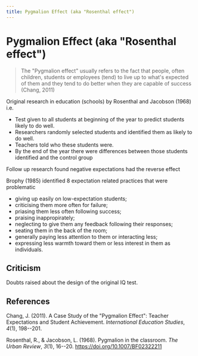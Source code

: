 ```yaml
---
title: Pygmalion Effect (aka "Rosenthal effect")
---
```

# Pygmalion Effect (aka "Rosenthal effect")



> The "Pygmalion effect" usually refers to the fact that people, often children, students or employees (tend) to live up to what's expected of them and they tend to do better when they are capable of success (Chang, 2011)

Original research in education (schools) by Rosenthal and Jacobson (1968) i.e.

- Test given to all students at beginning of the year to predict students likely to do well.
- Researchers randomly selected students and identified them as likely to do well.
- Teachers told who these students were.
- By the end of the year there were differences between those students identified and the control group

Follow up research found negative expectations had the reverse effect

Brophy (1985) identified 8 expectation related practices that were problematic 

- giving up easily on low-expectation students;
- criticising them more often for failure;
- priasing them less often following success;
- praising inappropirately;
- neglecting to give them any feedback following their responses;
- seating them in the back of the room;
- generally paying less attention to them or interacting less;
- expressing less warmth toward them or less interest in them as individuals.

## Criticism

Doubts raised about the design of the original IQ test.

## References

Chang, J. (2011). A Case Study of the "Pygmalion Effect": Teacher Expectations and Student Achievement. *International Education Studies*, *4*(1), 198--201.

Rosenthal, R., & Jacobson, L. (1968). Pygmalion in the classroom. *The Urban Review*, *3*(1), 16--20. <https://doi.org/10.1007/BF02322211>